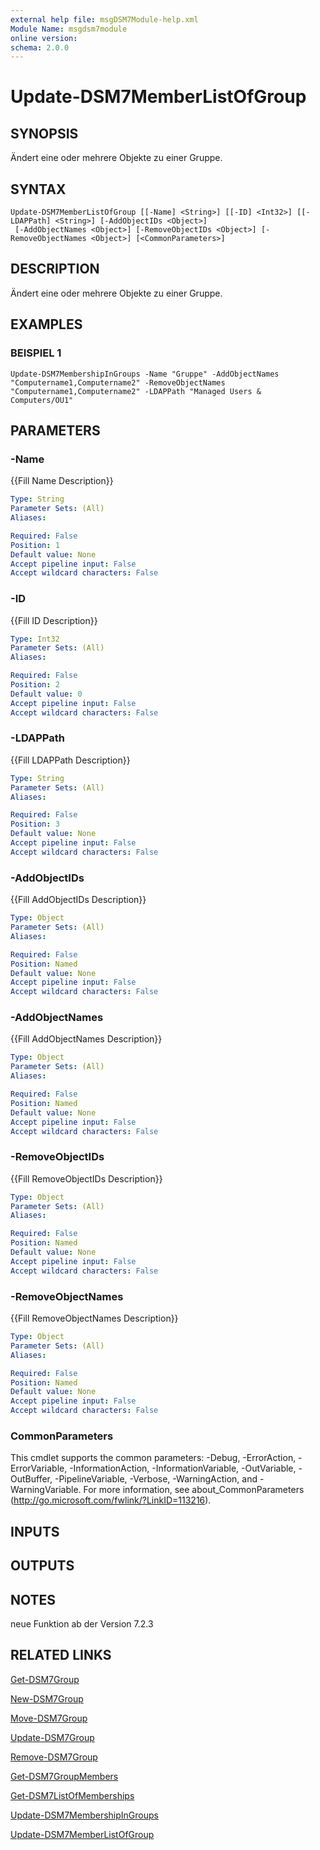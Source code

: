 ```yaml
---
external help file: msgDSM7Module-help.xml
Module Name: msgdsm7module
online version:
schema: 2.0.0
---
```


# Update-DSM7MemberListOfGroup

## SYNOPSIS
Ändert eine oder mehrere Objekte zu einer Gruppe.

## SYNTAX

```
Update-DSM7MemberListOfGroup [[-Name] <String>] [[-ID] <Int32>] [[-LDAPPath] <String>] [-AddObjectIDs <Object>]
 [-AddObjectNames <Object>] [-RemoveObjectIDs <Object>] [-RemoveObjectNames <Object>] [<CommonParameters>]
```

## DESCRIPTION
Ändert eine oder mehrere Objekte zu einer Gruppe.

## EXAMPLES

### BEISPIEL 1
```
Update-DSM7MembershipInGroups -Name "Gruppe" -AddObjectNames "Computername1,Computername2" -RemoveObjectNames "Computername1,Computername2" -LDAPPath "Managed Users & Computers/OU1"
```

## PARAMETERS

### -Name
{{Fill Name Description}}

```yaml
Type: String
Parameter Sets: (All)
Aliases:

Required: False
Position: 1
Default value: None
Accept pipeline input: False
Accept wildcard characters: False
```

### -ID
{{Fill ID Description}}

```yaml
Type: Int32
Parameter Sets: (All)
Aliases:

Required: False
Position: 2
Default value: 0
Accept pipeline input: False
Accept wildcard characters: False
```

### -LDAPPath
{{Fill LDAPPath Description}}

```yaml
Type: String
Parameter Sets: (All)
Aliases:

Required: False
Position: 3
Default value: None
Accept pipeline input: False
Accept wildcard characters: False
```

### -AddObjectIDs
{{Fill AddObjectIDs Description}}

```yaml
Type: Object
Parameter Sets: (All)
Aliases:

Required: False
Position: Named
Default value: None
Accept pipeline input: False
Accept wildcard characters: False
```

### -AddObjectNames
{{Fill AddObjectNames Description}}

```yaml
Type: Object
Parameter Sets: (All)
Aliases:

Required: False
Position: Named
Default value: None
Accept pipeline input: False
Accept wildcard characters: False
```

### -RemoveObjectIDs
{{Fill RemoveObjectIDs Description}}

```yaml
Type: Object
Parameter Sets: (All)
Aliases:

Required: False
Position: Named
Default value: None
Accept pipeline input: False
Accept wildcard characters: False
```

### -RemoveObjectNames
{{Fill RemoveObjectNames Description}}

```yaml
Type: Object
Parameter Sets: (All)
Aliases:

Required: False
Position: Named
Default value: None
Accept pipeline input: False
Accept wildcard characters: False
```

### CommonParameters
This cmdlet supports the common parameters: -Debug, -ErrorAction, -ErrorVariable, -InformationAction, -InformationVariable, -OutVariable, -OutBuffer, -PipelineVariable, -Verbose, -WarningAction, and -WarningVariable.
For more information, see about_CommonParameters (http://go.microsoft.com/fwlink/?LinkID=113216).

## INPUTS

## OUTPUTS

## NOTES
neue Funktion ab der Version 7.2.3

## RELATED LINKS

[Get-DSM7Group]()

[New-DSM7Group]()

[Move-DSM7Group]()

[Update-DSM7Group]()

[Remove-DSM7Group]()

[Get-DSM7GroupMembers]()

[Get-DSM7ListOfMemberships]()

[Update-DSM7MembershipInGroups]()

[Update-DSM7MemberListOfGroup]()

